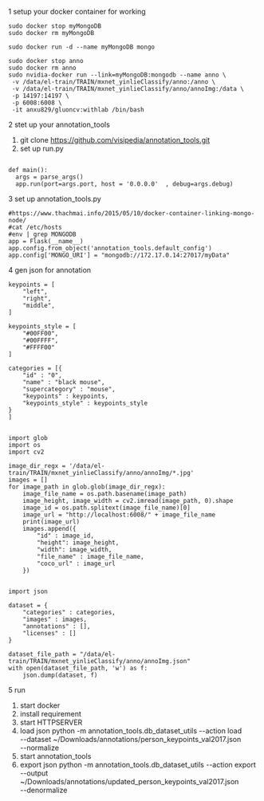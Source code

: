 1 setup your docker container for working 

```
sudo docker stop myMongoDB
sudo docker rm myMongoDB

sudo docker run -d --name myMongoDB mongo

sudo docker stop anno
sudo docker rm anno
sudo nvidia-docker run --link=myMongoDB:mongodb --name anno \
 -v /data/el-train/TRAIN/mxnet_yinlieClassify/anno:/anno \
 -v /data/el-train/TRAIN/mxnet_yinlieClassify/anno/annoImg:/data \
 -p 14197:14197 \
 -p 6008:6008 \
 -it anxu829/gluoncv:withlab /bin/bash
```

2 stet up your annotation_tools 

1. git clone https://github.com/visipedia/annotation_tools.git
2. set up run.py
```

def main():
  args = parse_args()
  app.run(port=args.port, host = '0.0.0.0'  , debug=args.debug)

```
3 set up annotation_tools.py

```
#https://www.thachmai.info/2015/05/10/docker-container-linking-mongo-node/
#cat /etc/hosts
#env | grep MONGODB
app = Flask(__name__)
app.config.from_object('annotation_tools.default_config')
app.config['MONGO_URI'] = "mongodb://172.17.0.14:27017/myData"

```



4 gen json for annotation
```
keypoints = [
    "left",
    "right",
    "middle",
]

keypoints_style = [
    "#00FF00",
    "#00FFFF",
    "#FFFF00"
]

categories = [{
    "id" : "0",
    "name" : "black mouse",
    "supercategory" : "mouse",
    "keypoints" : keypoints,
    "keypoints_style" : keypoints_style
}
]


import glob
import os
import cv2

image_dir_regx = '/data/el-train/TRAIN/mxnet_yinlieClassify/anno/annoImg/*.jpg'
images = []
for image_path in glob.glob(image_dir_regx):
    image_file_name = os.path.basename(image_path)
    image_height, image_width = cv2.imread(image_path, 0).shape
    image_id = os.path.splitext(image_file_name)[0]
    image_url = "http://localhost:6008/" + image_file_name
    print(image_url)
    images.append({
        "id" : image_id,
        "height": image_height,
        "width": image_width,
        "file_name" : image_file_name,
        "coco_url" : image_url
    })


import json

dataset = {
    "categories" : categories,
    "images" : images,
    "annotations" : [],
    "licenses" : []
}

dataset_file_path = "/data/el-train/TRAIN/mxnet_yinlieClassify/anno/annoImg.json"
with open(dataset_file_path, 'w') as f:
    json.dump(dataset, f)

```

5 run 
1. start docker 
2. install requirement
3. start HTTPSERVER
4. load json
   python -m annotation_tools.db_dataset_utils --action load \
--dataset ~/Downloads/annotations/person_keypoints_val2017.json \
--normalize
5. start annotation_tools
6. export json
   python -m annotation_tools.db_dataset_utils --action export \
--output ~/Downloads/annotations/updated_person_keypoints_val2017.json \
--denormalize

